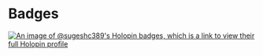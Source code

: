 # Badges
[![An image of @sugeshc389's Holopin badges, which is a link to view their full Holopin profile](https://holopin.me/sugeshc389)](https://holopin.io/@sugeshc389)
